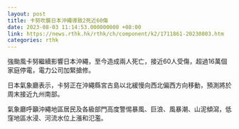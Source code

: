```yaml
---
layout: post
title: 卡努吹襲日本沖繩導致2死近60傷
date: 2023-08-03 11:14:53.000000000 +08:00
link: https://news.rthk.hk/rthk/ch/component/k2/1711861-20230803.htm
categories: rthk
---
```


強颱風卡努繼續影響日本沖繩，至今造成兩人死亡，接近60人受傷，超過16萬個家庭停電，電力公司加緊搶修。

日本氣象廳表示，卡努正在沖繩縣宮古島以北緩慢向西北偏西方向移動，預測將於周末接近九州南部。

氣象廳呼籲沖繩地區居民及各級部門高度警惕暴風、巨浪、風暴潮、山泥傾瀉，低窪地區水浸、河流水位上漲和氾濫。
